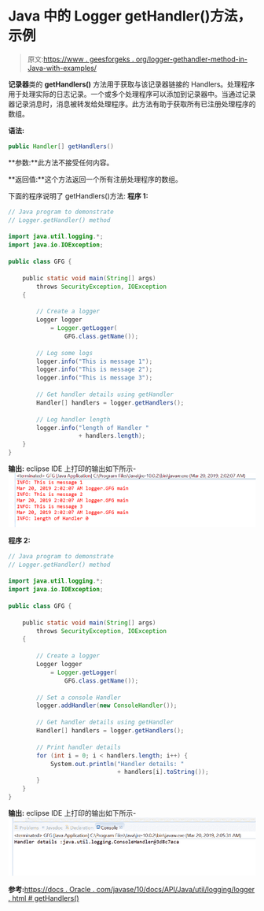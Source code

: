 # Java 中的 Logger getHandler()方法，示例

> 原文:[https://www . geesforgeks . org/logger-gethandler-method-in-Java-with-examples/](https://www.geeksforgeeks.org/logger-gethandler-method-in-java-with-examples/)

**记录器**类的 **getHandlers()** 方法用于获取与该记录器链接的 Handlers。处理程序用于处理实际的日志记录。一个或多个处理程序可以添加到记录器中。当通过记录器记录消息时，消息被转发给处理程序。此方法有助于获取所有已注册处理程序的数组。

**语法:**

```java
public Handler[] getHandlers()

```

**参数:**此方法不接受任何内容。

**返回值:**这个方法返回一个所有注册处理程序的数组。

下面的程序说明了 getHandlers()方法:
**程序 1:**

```java
// Java program to demonstrate
// Logger.getHandler() method

import java.util.logging.*;
import java.io.IOException;

public class GFG {

    public static void main(String[] args)
        throws SecurityException, IOException
    {

        // Create a logger
        Logger logger
            = Logger.getLogger(
                GFG.class.getName());

        // Log some logs
        logger.info("This is message 1");
        logger.info("This is message 2");
        logger.info("This is message 3");

        // Get handler details using getHandler
        Handler[] handlers = logger.getHandlers();

        // Log handler length
        logger.info("length of Handler "
                    + handlers.length);
    }
}
```

**输出:**
eclipse IDE 上打印的输出如下所示-
![](img/0949a7deb4d2b8bfb33a3307160f0720.png)

**程序 2:**

```java
// Java program to demonstrate
// Logger.getHandler() method

import java.util.logging.*;
import java.io.IOException;

public class GFG {

    public static void main(String[] args)
        throws SecurityException, IOException
    {

        // Create a logger
        Logger logger
            = Logger.getLogger(
                GFG.class.getName());

        // Set a console Handler
        logger.addHandler(new ConsoleHandler());

        // Get handler details using getHandler
        Handler[] handlers = logger.getHandlers();

        // Print handler details
        for (int i = 0; i < handlers.length; i++) {
            System.out.println("Handler details: "
                               + handlers[i].toString());
        }
    }
}
```

**输出:**
eclipse IDE 上打印的输出如下所示-
![](img/13519341ee95d6a01a4e6627ab36ed5d.png)

**参考:**[https://docs . Oracle . com/javase/10/docs/API/Java/util/logging/logger . html # getHandlers()](https://docs.oracle.com/javase/10/docs/api/java/util/logging/Logger.html#getHandlers())
